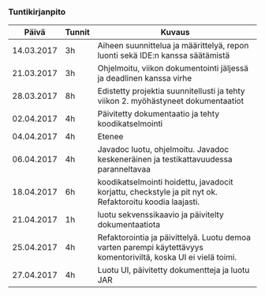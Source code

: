 ### Tuntikirjanpito
Päivä | Tunnit | Kuvaus
--------------- | ----- | ------
14.03.2017 | 3h | Aiheen suunnittelua ja määrittelyä, repon luonti sekä IDE:n kanssa säätämistä
21.03.2017 | 3h | Ohjelmoitu, viikon dokumentointi jäljessä ja deadlinen kanssa virhe
28.03.2017 | 8h | Edistetty projektia suunnitellusti ja tehty viikon 2. myöhästyneet dokumentaatiot
02.04.2017 | 4h | Päivitetty dokumentaatio ja tehty koodikatselmointi
04.04.2017 | 4h | Etenee
06.04.2017 | 4h | Javadoc luotu, ohjelmoitu. Javadoc keskeneräinen ja testikattavuudessa paranneltavaa
18.04.2017 | 6h | koodikatselmointi hoidettu, javadocit korjattu, checkstyle ja pit nyt ok. Refaktoroitu koodia laajasti.
21.04.2017 | 1h | luotu sekvenssikaavio ja päivitelty dokumentaatiota
25.04.2017 | 4h | Refaktorointia ja päivittelyä. Luotu demoa varten parempi käytettävyys komentoriviltä, koska UI ei vielä toimi.
27.04.2017 | 4h | Luotu UI, päivitetty dokumentteja ja luotu JAR
